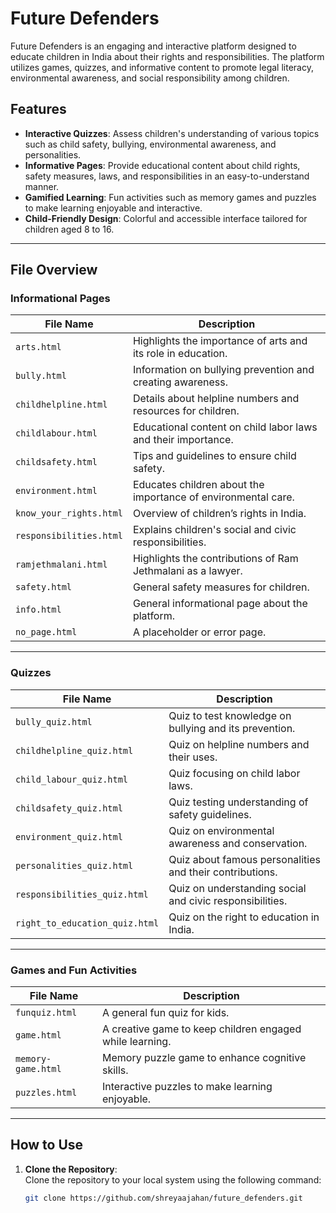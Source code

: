 # Future Defenders

Future Defenders is an engaging and interactive platform designed to educate children in India about their rights and responsibilities. 
The platform utilizes games, quizzes, and informative content to promote legal literacy, environmental awareness, and social responsibility among children.

## Features

- **Interactive Quizzes**: Assess children's understanding of various topics such as child safety, bullying, environmental awareness, and personalities.
- **Informative Pages**: Provide educational content about child rights, safety measures, laws, and responsibilities in an easy-to-understand manner.
- **Gamified Learning**: Fun activities such as memory games and puzzles to make learning enjoyable and interactive.
- **Child-Friendly Design**: Colorful and accessible interface tailored for children aged 8 to 16.

---

## File Overview

### Informational Pages
| File Name               | Description                                                   |
|-------------------------|---------------------------------------------------------------|
| `arts.html`             | Highlights the importance of arts and its role in education.  |
| `bully.html`            | Information on bullying prevention and creating awareness.    |
| `childhelpline.html`    | Details about helpline numbers and resources for children.    |
| `childlabour.html`      | Educational content on child labor laws and their importance. |
| `childsafety.html`      | Tips and guidelines to ensure child safety.                   |
| `environment.html`      | Educates children about the importance of environmental care. |
| `know_your_rights.html` | Overview of children’s rights in India.                       |
| `responsibilities.html` | Explains children's social and civic responsibilities.        |
| `ramjethmalani.html`    | Highlights the contributions of Ram Jethmalani as a lawyer.   |
| `safety.html`           | General safety measures for children.                        |
| `info.html`             | General informational page about the platform.               |
| `no_page.html`          | A placeholder or error page.                                 |

---

### Quizzes
| File Name                       | Description                                                  |
|---------------------------------|--------------------------------------------------------------|
| `bully_quiz.html`               | Quiz to test knowledge on bullying and its prevention.       |
| `childhelpline_quiz.html`       | Quiz on helpline numbers and their uses.                     |
| `child_labour_quiz.html`        | Quiz focusing on child labor laws.                           |
| `childsafety_quiz.html`         | Quiz testing understanding of safety guidelines.             |
| `environment_quiz.html`         | Quiz on environmental awareness and conservation.            |
| `personalities_quiz.html`       | Quiz about famous personalities and their contributions.     |
| `responsibilities_quiz.html`    | Quiz on understanding social and civic responsibilities.     |
| `right_to_education_quiz.html`  | Quiz on the right to education in India.                     |

---

### Games and Fun Activities
| File Name             | Description                                                   |
|-----------------------|---------------------------------------------------------------|
| `funquiz.html`        | A general fun quiz for kids.                                  |
| `game.html`           | A creative game to keep children engaged while learning.      |
| `memory-game.html`    | Memory puzzle game to enhance cognitive skills.               |
| `puzzles.html`        | Interactive puzzles to make learning enjoyable.               |

---

## How to Use

1. **Clone the Repository**:  
   Clone the repository to your local system using the following command:
   ```bash
   git clone https://github.com/shreyaajahan/future_defenders.git
